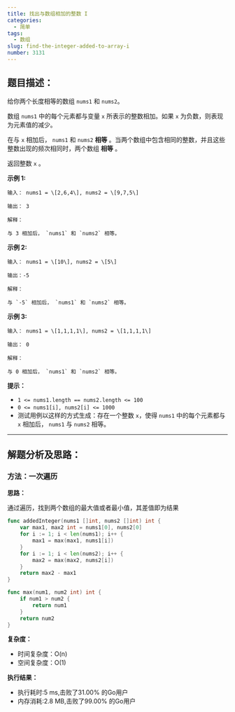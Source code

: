 ```yaml
---
title: 找出与数组相加的整数 I
categories:
  - 简单
tags: 
  - 数组
slug: find-the-integer-added-to-array-i
number: 3131
---
```


## 题目描述：

给你两个长度相等的数组 `nums1` 和 `nums2`。

数组 `nums1` 中的每个元素都与变量 `x` 所表示的整数相加。如果 `x` 为负数，则表现为元素值的减少。

在与 `x` 相加后， `nums1` 和 `nums2` **相等** 。当两个数组中包含相同的整数，并且这些整数出现的频次相同时，两个数组 **相等** 。

返回整数 `x` 。

**示例 1:**

```
输入： nums1 = \[2,6,4\], nums2 = \[9,7,5\]

输出： 3

解释：

与 3 相加后， `nums1` 和 `nums2` 相等。

```
**示例 2:**

```
输入： nums1 = \[10\], nums2 = \[5\]

输出：-5

解释：

与 `-5` 相加后， `nums1` 和 `nums2` 相等。

```
**示例 3:**

```
输入： nums1 = \[1,1,1,1\], nums2 = \[1,1,1,1\]

输出： 0

解释：

与 0 相加后， `nums1` 和 `nums2` 相等。

```
**提示：**

- `1 <= nums1.length == nums2.length <= 100`
- `0 <= nums1[i], nums2[i] <= 1000`
- 测试用例以这样的方式生成：存在一个整数 `x`，使得 `nums1` 中的每个元素都与 `x` 相加后， `nums1` 与 `nums2` 相等。

---
## 解题分析及思路：

### 方法：一次遍历

**思路：**

通过遍历，找到两个数组的最大值或者最小值，其差值即为结果


```go
func addedInteger(nums1 []int, nums2 []int) int {
	var max1, max2 int = nums1[0], nums2[0]
	for i := 1; i < len(nums1); i++ {
		max1 = max(max1, nums1[i])
	}
	for i := 1; i < len(nums2); i++ {
		max2 = max(max2, nums2[i])
	}
	return max2 - max1
}

func max(num1, num2 int) int {
	if num1 > num2 {
		return num1
	}
	return num2
}
```


**复杂度：**

- 时间复杂度：O(n)
- 空间复杂度：O(1)

**执行结果：**

- 执行耗时:5 ms,击败了31.00% 的Go用户
- 内存消耗:2.8 MB,击败了99.00% 的Go用户

